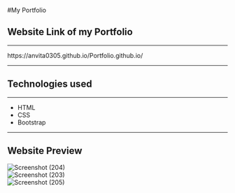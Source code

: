 #My Portfolio
<h2>Website Link of my Portfolio</h2><hr>
https://anvita0305.github.io/Portfolio.github.io/
<hr>
<h2>Technologies used</h2><hr>
<ul>
  <li>HTML</li>
  <li>CSS</li>
  <li>Bootstrap</li>
</ul>
<hr>
<h2>Website Preview</h2>


![Screenshot (204)](https://user-images.githubusercontent.com/78889572/132858700-2da1e0b1-5ffc-4845-a5bd-9b85240e7464.png)<br>
![Screenshot (203)](https://user-images.githubusercontent.com/78889572/132858714-c5429be1-661f-4abf-81ef-9dfca2db978b.png)<br>
![Screenshot (205)](https://user-images.githubusercontent.com/78889572/132858721-eaaf781a-0879-4d50-988e-f583712dcaaa.png)


